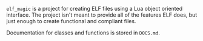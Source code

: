 `elf_magic` is a project for creating ELF files using a Lua object oriented interface. The project isn't meant to provide all of the features ELF does, but just enough to create functional and compliant files.

Documentation for classes and functions is stored in `DOCS.md`.
